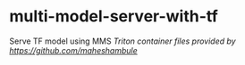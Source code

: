 # multi-model-server-with-tf
Serve TF model using MMS
*Triton container files provided by https://github.com/maheshambule*
